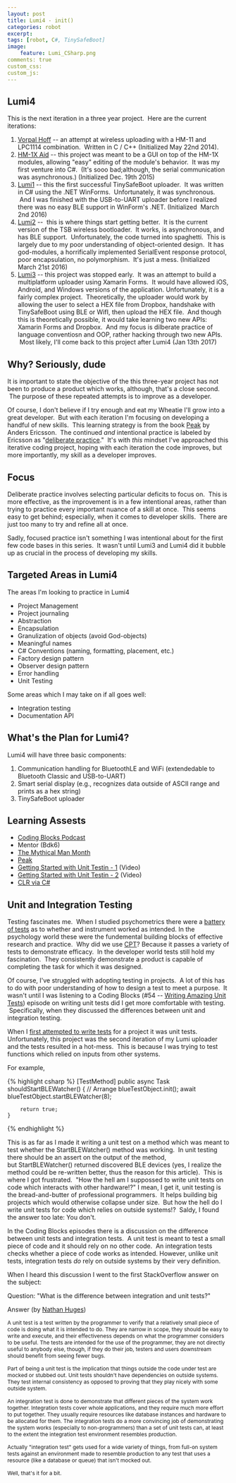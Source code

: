 ```yaml
---
layout: post
title: Lumi4 - init()
categories: robot
excerpt:
tags: [robot, C#, TinySafeBoot]
image: 
    feature: Lumi_CSharp.png
comments: true
custom_css:
custom_js: 
---
```

## Lumi4

This is the next iteration in a three year project.  Here are the current iterations:

1. [Vorpal Hoff](https://github.com/Ladvien/LPC1114_Hex_Upload_Reroll) -- an attempt at wireless uploading with a HM-11 and LPC1114 combination.  Written in C / C++ (Initialized May 22nd 2014).
2. [HM-1X Aid](https://github.com/Ladvien/HM-1X_Aid_v01) -- this project was meant to be a GUI on top of the HM-1X modules, allowing "easy" editing of the module's behavior.  It was my first venture into C#.  (It's sooo bad;although, the serial communication was asynchronous.) (Initialized Dec. 19th 2015)
3. [Lumi1](https://github.com/Ladvien/Lumi_TinySafeBoot_Uploader) -- this the first successful TinySafeBoot uploader.  It was written in C# using the .NET WinForms.  Unfortunately, it was synchronous.  And I was finished with the USB-to-UART uploader before I realized there was no easy BLE support in WinForm's .NET. (Initialized  March 2nd 2016)
4. [Lumi2](https://github.com/Ladvien/Lumi_Windows_App) --  this is where things start getting better.  It is the current version of the TSB wireless bootloader.  It works, is asynchronous, and has BLE support.  Unfortunately, the code turned into spaghetti.  This is largely due to my poor understanding of object-oriented design.  It has god-modules, a horrifically implemented SerialEvent response protocol, poor encapsulation, no polymorphism.  It's just a mess. (Initialized March 21st 2016)
5. [Lumi3](https://github.com/Ladvien/Lumi3) -- this project was stopped early.  It was an attempt to build a multiplatform uploader using Xamarin Forms.  It would have allowed iOS, Android, and Windows versions of the application. Unfortunately, it is a fairly complex project.  Theoretically, the uploader would work by allowing the user to select a HEX file from Dropbox, handshake with TinySafeBoot using BLE or WifI, then upload the HEX file.  And though this is theoretically possible, it would take learning two new APIs: Xamarin Forms and Dropbox.  And my focus is dilberate practice of language conventiosn and OOP, rather hacking through two new APIs.  Most likely, I'll come back to this project after Lumi4 (Jan 13th 2017)

## Why? Seriously, dude

It is important to state the objective of the this three-year project has not been to produce a product which works, although, that's a close second.  The purpose of these repeated attempts is to improve as a developer.    

Of course, I don't believe if I try enough and eat my Wheatie I'll grow into a great developer.  But with each iteration I'm focusing on developing a handful of new skills.  This learning strategy is from the book [Peak](https://www.amazon.com/Peak-Secrets-New-Science-Expertise/dp/0544456238) by Anders Ericsson.  The continued _and_ intentional practice is labeled by Ericsson as "[deliberate practice](https://en.wikipedia.org/wiki/Practice_(learning_method)#Deliberate_practice)."  It's with _this_ mindset I've approached this iterative coding project, hoping with each iteration the code improves, but more importantly, my skill as a developer improves.

## Focus

Deliberate practice involves selecting particular deficits to focus on.  This is more effective, as the improvement is in a few intentional areas, rather than trying to practice every important nuance of a skill at once.  This seems easy to get behind; especially, when it comes to developer skills.  There are just too many to try and refine all at once.  

Sadly, focused practice isn't something I was intentional about for the first few code bases in this series.  It wasn't until Lumi3 and Lumi4 did it bubble up as crucial in the process of developing my skills.

## Targeted Areas in Lumi4

The areas I'm looking to practice in Lumi4

*   Project Management
*   Project journaling
*   Abstraction
*   Encapsulation
*   Granulization of objects (avoid God-objects)
*   Meaningful names
*   C# Conventions (naming, formatting, placement, etc.)
*   Factory design pattern
*   Observer design pattern
*   Error handling
*   Unit Testing

Some areas which I may take on if all goes well:

*   Integration testing
*   Documentation API

## What's the Plan for Lumi4?

Lumi4 will have three basic components:

1.  Communication handling for BluetoothLE and WiFi (extendedable to Bluetooth Classic and USB-to-UART)
2.  Smart serial display (e.g., recognizes data outside of ASCII range and prints as a hex string)
3.  TinySafeBoot uploader

## Learning Assests

*   [Coding Blocks Podcast](https://www.codingblocks.net/)
*   Mentor (Bdk6)
*   [The Mythical Man Month](https://en.wikipedia.org/wiki/The_Mythical_Man-Month)
*   [Peak](http://www.amazon.com/Peak-Secrets-New-Science-Expertise/dp/0544456238)
*   [Getting Started with Unit Testin - 1](https://channel9.msdn.com/Shows/Visual-Studio-Toolbox/Getting-Started-with-Unit-Testing-Part-1) (Video)
*   [Getting Started with Unit Testin - 2](https://channel9.msdn.com/Shows/Visual-Studio-Toolbox/Getting-Started-with-Unit-Testing-Part-2) (Video)
*   [CLR via C#](https://www.amazon.com/CLR-via-4th-Developer-Reference/dp/0735667454/ref=sr_1_1?ie=UTF8&qid=1489414165&sr=8-1&keywords=clr+via+c%23)

## Unit and Integration Testing

Testing fascinates me.  When I studied psychometrics there were a [battery of tests](https://www.socialresearchmethods.net/kb/measval.php) as to whether and instrument worked as intended. In the psychology world these were the fundemental building blocks of effective research and practice.  Why did we use [CPT](https://en.wikipedia.org/wiki/Cognitive_processing_therapy)? Because it passes a variety of tests to demonstrate efficacy.  In the developer world tests still hold my fascination.  They consistently demonstrate a product is capable of completing the task for which it was designed.  

Of course, I've struggled with adopting testing in projects.  A lot of this has to do with poor understanding of how to design a test to meet a purpose.  It wasn't until I was listening to a Coding Blocks (#54 -- [Writing Amazing Unit Tests](http://www.codingblocks.net/podcast/how-to-write-amazing-unit-tests/)) episode on writing unit tests did I get more comfortable with testing.  Specifically, when they discussed the differences between unit and integration testing.  

When I [first attempted to write tests](https://github.com/Ladvien/Lumi_Windows_App/tree/master/Lumi_Uploader.Tests) for a project it was unit tests. Unfortunately, this project was the second iteration of my Lumi uploader and the tests resulted in a hot-mess.  This is because I was trying to test functions which relied on inputs from other systems.    

For example,  

{% highlight csharp %}
    [TestMethod]
    public async Task<bool> shouldStartBLEWatcher()
    {
        // Arrange
        blueTestObject.init();
        await blueTestObject.startBLEWatcher(8);

        return true;
    }
{% endhighlight %}

This is as far as I made it writing a unit test on a method which was meant to test whether the StartBLEWatcher() method was working.  In unit testing there should be an assert on the output of the method, but StartBLEWatcher() returned discovered BLE devices (yes, I realize the method could be re-written better, thus the reason for this article).  This is where I got frustrated.  "How the hell am I suppossed to write unit tests on code which interacts with other hardware!?" I mean, I get it, unit testing is the bread-and-butter of professional programmers.  It helps building big projects which would otherwise collapse under size.  But how the hell do I write unit tests for code which relies on outside systems!?  Saldy, I found the answer too late: You don't.  

In the Coding Blocks episodes there is a discussion on the difference between unit tests and integration tests.  A unit test is meant to test a small piece of code and it should rely on no other code.  An integration tests checks whether a piece of code works as intended. However, unlike unit tests, integration tests _do_ rely on outside systems by their very definition.  

When I heard this discussion I went to the first StackOverflow answer on the subject:   

Question: "What is the difference between integration and unit tests?"  

Answer (by [Nathan Huges](http://stackoverflow.com/a/5357837))

<span style="font-size:12px;">A unit test is a test written by the programmer to verify that a relatively small piece of code is doing what it is intended to do. They are narrow in scope, they should be easy to write and execute, and their effectiveness depends on what the programmer considers to be useful. The tests are intended for the use of the programmer, they are not directly useful to anybody else, though, if they do their job, testers and users downstream should benefit from seeing fewer bugs.</span>

<span style="font-size:12px;">Part of being a unit test is the implication that things outside the code under test are mocked or stubbed out. Unit tests shouldn't have dependencies on outside systems. They test internal consistency as opposed to proving that they play nicely with some outside system.</span>

<span style="font-size:12px;">An integration test is done to demonstrate that different pieces of the system work together. Integration tests cover whole applications, and they require much more effort to put together. They usually require resources like database instances and hardware to be allocated for them. The integration tests do a more convincing job of demonstrating the system works (especially to non-programmers) than a set of unit tests can, at least to the extent the integration test environment resembles production.</span>

<span style="font-size:12px;">Actually "integration test" gets used for a wide variety of things, from full-on system tests against an environment made to resemble production to any test that uses a resource (like a database or queue) that isn't mocked out.</span>  

<span style="font-size: 12px;">Well, that's it for a bit.</span>